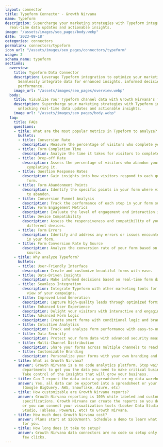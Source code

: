 ```yaml
---
layout: connector
title: Typeform Connector - Growth Nirvana
name: Typeform
description: Supercharge your marketing strategies with Typeform integration, unlocking
  real-time data updates and actionable insights.
image: "/assets/images/seo_pages/body.webp"
date: '2023-09-18'
categories: connectors
permalink: connectors/typeform
icon_url: "/assets/images/seo_pages/connectors/typeform"
usage: 2
schema_name: typeform
sections:
  overview:
    title: Typeform Data Connector
    description: Leverage Typeform integration to optimize your marketing campaigns.
      Seamlessly integrate data for enhanced insights, informed decisions, and improved
      performance.
    image_url: "/assets/images/seo_pages/overview.webp"
  body:
    title: Visualize Your Typeform channel data with Growth Nirvana's Typeform Connector
    description: Supercharge your marketing strategies with Typeform integration,
      unlocking real-time data updates and actionable insights.
    image_url: "/assets/images/seo_pages/body.webp"
  faq:
    title: FAQs
    questions:
    - title: What are the most popular metrics in Typeform to analyze?
      bullets:
      - title: Conversion Rate
        description: Measure the percentage of visitors who complete your form.
      - title: Form Completion Time
        description: Analyze the time it takes for visitors to complete your form.
      - title: Drop-off Rate
        description: Assess the percentage of visitors who abandon your form before
          completing it.
      - title: Question Response Rates
        description: Gain insights into how visitors respond to each question in your
          form.
      - title: Form Abandonment Points
        description: Identify the specific points in your form where visitors tend
          to abandon.
      - title: Conversion Funnel Analysis
        description: Track the performance of each step in your form submission process.
      - title: Form Engagement Metrics
        description: Evaluate the level of engagement and interaction in your form.
      - title: Device Compatibility
        description: Assess the responsiveness and compatibility of your form across
          different devices.
      - title: Form Errors
        description: Identify and address any errors or issues encountered by visitors
          in your form.
      - title: Form Conversion Rate by Source
        description: Analyze the conversion rate of your form based on the traffic
          source.
    - title: Why analyze Typeform?
      bullets:
      - title: User-Friendly Interface
        description: Create and customize beautiful forms with ease.
      - title: Data-Driven Insights
        description: Make informed decisions based on real-time form data.
      - title: Seamless Integration
        description: Integrate Typeform with other marketing tools for a holistic
          view of your campaigns.
      - title: Improved Lead Generation
        description: Capture high-quality leads through optimized forms.
      - title: Enhanced User Experience
        description: Delight your visitors with interactive and engaging form experiences.
      - title: Advanced Form Logic
        description: Create smart forms with conditional logic and branching.
      - title: Intuitive Analytics
        description: Track and analyze form performance with easy-to-understand analytics.
      - title: Data Security
        description: Protect your form data with advanced security measures.
      - title: Multi-Channel Distribution
        description: Share your forms across multiple channels to reach a wider audience.
      - title: Customizable Branding
        description: Personalize your forms with your own branding and design.
    - title: What is Growth Nirvana?
      answer: Growth Nirvana is a no code analytics platform. Stop waiting for other
        departments to get you the data you need to make critical business decisions.
        Take control of the insights that will grow your business.
    - title: Can I export the data into a spreadsheet or my data warehouse?
      answer: Yes, all data can be exported into a spreadsheet or your data warehouse
        (Google BigQuery, AWS, Snowflake, Azure, etc)
    - title: How customizable are Growth Nirvana reports?
      answer: Growth Nirvana reporting is 100% white labeled and customized to your
        specifications. Growth Nirvana can create the reports so you don’t have to
        or you can connect your visualization tools (Looker Data Studio/Google Data
        Studio, Tableau, PowerBI, etc) to Growth Nirvana.
    - title: How much does Growth Nirvana cost?
      answer: Plans start at $200/month. Schedule a demo to learn what plan is best
        for you.
    - title: How long does it take to setup?
      answer: Growth Nirvana data connectors are no code so setup only requires a
        few clicks.
---
```

